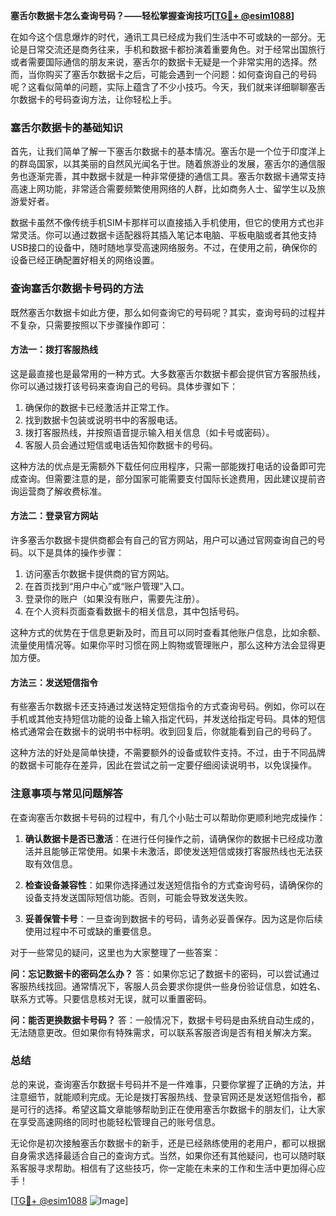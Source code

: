 **塞舌尔数据卡怎么查询号码？——轻松掌握查询技巧[[TG💪+ @esim1088](https://t.me/s/esim1088)]**

在如今这个信息爆炸的时代，通讯工具已经成为我们生活中不可或缺的一部分。无论是日常交流还是商务往来，手机和数据卡都扮演着重要角色。对于经常出国旅行或者需要国际通信的朋友来说，塞舌尔的数据卡无疑是一个非常实用的选择。然而，当你购买了塞舌尔数据卡之后，可能会遇到一个问题：如何查询自己的号码呢？这看似简单的问题，实际上蕴含了不少小技巧。今天，我们就来详细聊聊塞舌尔数据卡的号码查询方法，让你轻松上手。

### 塞舌尔数据卡的基础知识

首先，让我们简单了解一下塞舌尔数据卡的基本情况。塞舌尔是一个位于印度洋上的群岛国家，以其美丽的自然风光闻名于世。随着旅游业的发展，塞舌尔的通信服务也逐渐完善，其中数据卡就是一种非常便捷的通信工具。塞舌尔数据卡通常支持高速上网功能，非常适合需要频繁使用网络的人群，比如商务人士、留学生以及旅游爱好者。

数据卡虽然不像传统手机SIM卡那样可以直接插入手机使用，但它的使用方式也非常灵活。你可以通过数据卡适配器将其插入笔记本电脑、平板电脑或者其他支持USB接口的设备中，随时随地享受高速网络服务。不过，在使用之前，确保你的设备已经正确配置好相关的网络设置。

### 查询塞舌尔数据卡号码的方法

既然塞舌尔数据卡如此方便，那么如何查询它的号码呢？其实，查询号码的过程并不复杂，只需要按照以下步骤操作即可：

#### 方法一：拨打客服热线

这是最直接也是最常用的一种方式。大多数塞舌尔数据卡都会提供官方客服热线，你可以通过拨打该号码来查询自己的号码。具体步骤如下：

1. 确保你的数据卡已经激活并正常工作。
2. 找到数据卡包装或说明书中的客服电话。
3. 拨打客服热线，并按照语音提示输入相关信息（如卡号或密码）。
4. 客服人员会通过短信或电话告知你数据卡的号码。

这种方法的优点是无需额外下载任何应用程序，只需一部能拨打电话的设备即可完成查询。但需要注意的是，部分国家可能需要支付国际长途费用，因此建议提前咨询运营商了解收费标准。

#### 方法二：登录官方网站

许多塞舌尔数据卡提供商都会有自己的官方网站，用户可以通过官网查询自己的号码。以下是具体的操作步骤：

1. 访问塞舌尔数据卡提供商的官方网站。
2. 在首页找到“用户中心”或“账户管理”入口。
3. 登录你的账户（如果没有账户，需要先注册）。
4. 在个人资料页面查看数据卡的相关信息，其中包括号码。

这种方式的优势在于信息更新及时，而且可以同时查看其他账户信息，比如余额、流量使用情况等。如果你平时习惯在网上购物或管理账户，那么这种方法会显得更加方便。

#### 方法三：发送短信指令

有些塞舌尔数据卡还支持通过发送特定短信指令的方式查询号码。例如，你可以在手机或其他支持短信功能的设备上输入指定代码，并发送给指定号码。具体的短信格式通常会在数据卡的说明书中标明。收到回复后，你就能看到自己的号码了。

这种方法的好处是简单快捷，不需要额外的设备或软件支持。不过，由于不同品牌的数据卡可能存在差异，因此在尝试之前一定要仔细阅读说明书，以免误操作。

### 注意事项与常见问题解答

在查询塞舌尔数据卡号码的过程中，有几个小贴士可以帮助你更顺利地完成操作：

1. **确认数据卡是否已激活**：在进行任何操作之前，请确保你的数据卡已经成功激活并且能够正常使用。如果卡未激活，即使发送短信或拨打客服热线也无法获取有效信息。

2. **检查设备兼容性**：如果你选择通过发送短信指令的方式查询号码，请确保你的设备支持发送国际短信功能。否则，可能会导致发送失败。

3. **妥善保管卡号**：一旦查询到数据卡的号码，请务必妥善保存。因为这是你后续使用过程中不可或缺的重要信息。

对于一些常见的疑问，这里也为大家整理了一些答案：

**问：忘记数据卡的密码怎么办？**
答：如果你忘记了数据卡的密码，可以尝试通过客服热线找回。通常情况下，客服人员会要求你提供一些身份验证信息，如姓名、联系方式等。只要信息核对无误，就可以重置密码。

**问：能否更换数据卡号码？**
答：一般情况下，数据卡号码是由系统自动生成的，无法随意更改。但如果你有特殊需求，可以联系客服咨询是否有相关解决方案。

### 总结

总的来说，查询塞舌尔数据卡号码并不是一件难事，只要你掌握了正确的方法，并注意细节，就能顺利完成。无论是拨打客服热线、登录官网还是发送短信指令，都是可行的选择。希望这篇文章能够帮助到正在使用塞舌尔数据卡的朋友们，让大家在享受高速网络的同时也能轻松管理自己的账号信息。

无论你是初次接触塞舌尔数据卡的新手，还是已经熟练使用的老用户，都可以根据自身需求选择最适合自己的查询方式。当然，如果你还有其他疑问，也可以随时联系客服寻求帮助。相信有了这些技巧，你一定能在未来的工作和生活中更加得心应手！

[[TG💪+ @esim1088](https://t.me/s/esim1088) ![Image](https://i.postimg.cc/4NQfJmqS/Snipaste-2025-05-13-00-14-12.png)]